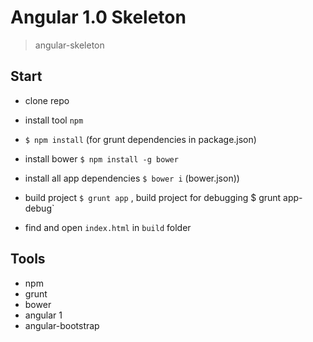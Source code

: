 # Angular 1.0 Skeleton
>angular-skeleton


## Start

+ clone repo

+ install tool `npm`

+ `$ npm install` (for grunt dependencies in package.json)

+ install bower `$ npm install -g bower`

+ install all app dependencies `$ bower i` (bower.json))

+ build project `$ grunt app` , build project for debugging $ grunt app-debug`

+ find and open `index.html` in `build` folder


## Tools

+ npm
+ grunt
+ bower
+ angular 1
+ angular-bootstrap